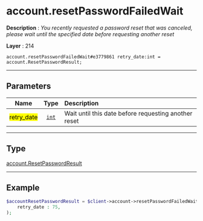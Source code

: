 # account.resetPasswordFailedWait

**Description** : *You recently requested a password reset that was canceled, please wait until the specified date before requesting another reset*

**Layer** : 214

```tl
account.resetPasswordFailedWait#e3779861 retry_date:int = account.ResetPasswordResult;
```

---

## Parameters

| Name | Type | Description |
| :---: | :---: | :--- |
| <mark>retry_date</mark> | [`int`](type/int) | Wait until this date before requesting another reset |

---

## Type

[account.ResetPasswordResult](type/account.ResetPasswordResult)

---

## Example

```php
$accountResetPasswordResult = $client->account->resetPasswordFailedWait(
	retry_date : 75,
);
```